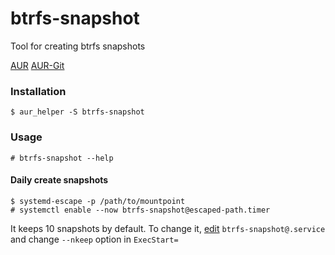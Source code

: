 # btrfs-snapshot

Tool for creating btrfs snapshots

[AUR](https://aur.archlinux.org/packages/btrfs-snapshot) [AUR-Git](https://aur.archlinux.org/packages/btrfs-snapshot-git)

### Installation

`$ aur_helper -S btrfs-snapshot`

### Usage

`# btrfs-snapshot --help`

#### Daily create snapshots

```
$ systemd-escape -p /path/to/mountpoint
# systemctl enable --now btrfs-snapshot@escaped-path.timer
```

It keeps 10 snapshots by default. To change it, [edit](https://wiki.archlinux.org/index.php/Systemd#Editing_provided_units) `btrfs-snapshot@.service` and change `--nkeep` option in `ExecStart=`